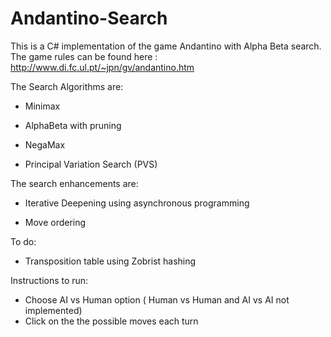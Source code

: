 # Andantino-Search
 
 This is a C# implementation of the game Andantino with Alpha Beta search.
 The game rules can be found here : http://www.di.fc.ul.pt/~jpn/gv/andantino.htm
 
 The Search Algorithms are:
 
 - Minimax
 
 - AlphaBeta with pruning
 
 - NegaMax
 
 - Principal Variation Search (PVS)
 
 The search enhancements are:
 
 - Iterative Deepening using asynchronous programming
 
 - Move ordering
 
 To do:
 
 - Transposition table using Zobrist hashing
 
 Instructions to run:
 
 - Choose AI vs Human option ( Human vs Human and AI vs AI not implemented)
 - Click on the the possible moves each turn
